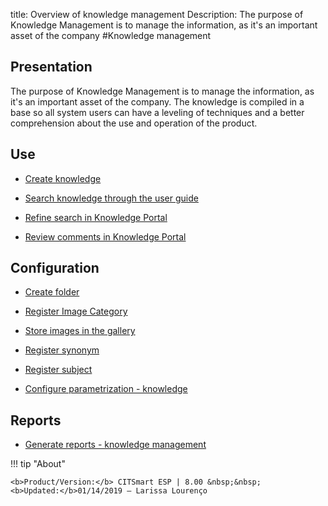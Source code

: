 title: Overview of knowledge management
Description: The purpose of Knowledge Management is to manage the information, as it's an important asset of the company 
#Knowledge management

Presentation
----------------

The purpose of Knowledge Management is to manage the information, as it's an
important asset of the company. The knowledge is compiled in a base so all
system users can have a leveling of techniques and a better comprehension about
the use and operation of the product.

Use
-------

- [Create knowledge](/en-us/citsmart-esp-8/processes/knowledge/use/create-knowledge.html)

- [Search knowledge through the user guide](/en-us/citsmart-esp-8/processes/knowledge/use/search-knowledge-by-user-guide.html)

- [Refine search in Knowledge Portal](/en-us/citsmart-esp-8/processes/knowledge/configuration/refine-search-knowledge-portal.html)

- [Review comments in Knowledge Portal](/en-us/citsmart-esp-8/processes/knowledge/configuration/review-reviews.html)

Configuration
-----------------

- [Create folder](/en-us/citsmart-esp-8/processes/knowledge/configuration/create-folder.html)

- [Register Image Category](/en-us/citsmart-esp-8/processes/knowledge/configuration/register-image-category.html)

- [Store images in the gallery](/en-us/citsmart-esp-8/processes/knowledge/configuration/store-images-gallery.html)

- [Register synonym](/en-us/citsmart-esp-8/processes/knowledge/configuration/register-synonym.html)

- [Register subject](/en-us/citsmart-esp-8/processes/knowledge/configuration/register-subject.html)

- [Configure parametrization - knowledge](/en-us/citsmart-esp-8/platform-administration/parameters-list/configure-parametrization-knowledge.html)

Reports
-----------

- [Generate reports - knowledge management](/en-us/citsmart-esp-8/processes/knowledge/configuration/generate-reports-knowledge-management.html)

!!! tip "About"

    <b>Product/Version:</b> CITSmart ESP | 8.00 &nbsp;&nbsp;
    <b>Updated:</b>01/14/2019 – Larissa Lourenço
